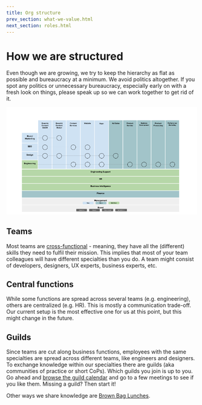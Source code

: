 ```yaml
---
title: Org structure
prev_section: what-we-value.html
next_section: roles.html
---
```


# How we are structured

Even though we are growing, we try to keep the hierarchy as flat as possible and bureaucracy at a minimum. We avoid politics altogether. If you spot any politics or unnecessary bureaucracy, especially early on with a fresh look on things, please speak up so we can work together to get rid of it.

![Org Chart](../assets/OrgChart.png)

## Teams

Most teams are [cross-functional](http://engineering.stylight.com/formed-cross-functional-business-teams/) - meaning, they have all the (different) skills they need to fulfil their mission. This implies that most of your team colleagues will have different specialties than you do. A team might consist of developers, designers, UX experts, business experts, etc.

## Central functions

While some functions are spread across several teams (e.g. engineering), others are centralized (e.g. HR). This is mostly a communication trade-off. Our current setup is the most effective one for us at this point, but this might change in the future.

## Guilds

Since teams are cut along business functions, employees with the same specialties are spread across different teams, like engineers and designers. To exchange knowledge within our specialties there are guilds (aka communities of practice or short CoPs). Which guilds you join is up to you. Go ahead and [browse the guild calendar](https://www.google.com/calendar/render?cid=stylight.de_3sci6nglq00utd2d6ocdml1938@group.calendar.google.com) and go to a few meetings to see if you like them. Missing a guild? Then start it!

Other ways we share knowledge are [Brown Bag Lunches](http://engineering.stylight.com/run-brown-bag-lunches/).